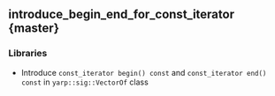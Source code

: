 introduce_begin_end_for_const_iterator {master}
--------------------------------------

### Libraries

* Introduce `const_iterator begin() const` and `const_iterator end() const` in
  `yarp::sig::VectorOf` class
